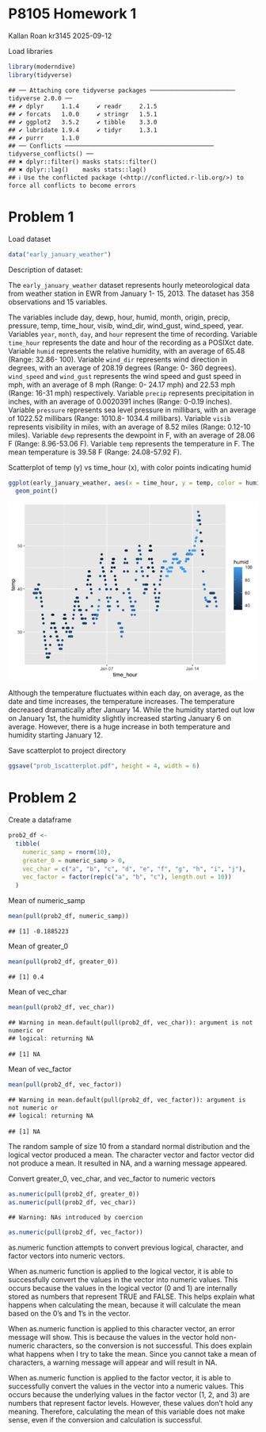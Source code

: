 P8105 Homework 1
================
Kallan Roan kr3145
2025-09-12

Load libraries

``` r
library(moderndive)
library(tidyverse)
```

    ## ── Attaching core tidyverse packages ──────────────────────── tidyverse 2.0.0 ──
    ## ✔ dplyr     1.1.4     ✔ readr     2.1.5
    ## ✔ forcats   1.0.0     ✔ stringr   1.5.1
    ## ✔ ggplot2   3.5.2     ✔ tibble    3.3.0
    ## ✔ lubridate 1.9.4     ✔ tidyr     1.3.1
    ## ✔ purrr     1.1.0     
    ## ── Conflicts ────────────────────────────────────────── tidyverse_conflicts() ──
    ## ✖ dplyr::filter() masks stats::filter()
    ## ✖ dplyr::lag()    masks stats::lag()
    ## ℹ Use the conflicted package (<http://conflicted.r-lib.org/>) to force all conflicts to become errors

# Problem 1

Load dataset

``` r
data("early_january_weather")
```

Description of dataset:

The `early_january_weather` dataset represents hourly meteorological
data from weather station in EWR from January 1- 15, 2013. The dataset
has 358 observations and 15 variables.

The variables include day, dewp, hour, humid, month, origin, precip,
pressure, temp, time_hour, visib, wind_dir, wind_gust, wind_speed, year.
Variables `year`, `month`, `day`, and `hour` represent the time of
recording. Variable `time_hour` represents the date and hour of the
recording as a POSIXct date. Variable `humid` represents the relative
humidity, with an average of 65.48 (Range: 32.86- 100). Variable
`wind_dir` represents wind direction in degrees, with an average of
208.19 degrees (Range: 0- 360 degrees). `wind_speed` and `wind_gust`
represents the wind speed and gust speed in mph, with an average of 8
mph (Range: 0- 24.17 mph) and 22.53 mph (Range: 16-31 mph) respectively.
Variable `precip` represents precipitation in inches, with an average of
0.0020391 inches (Range: 0-0.19 inches). Variable `pressure` represents
sea level pressure in millibars, with an average of 1022.52 millibars
(Range: 1010.8- 1034.4 millibars). Variable `visib` represents
visibility in miles, with an average of 8.52 miles (Range: 0.12-10
miles). Variable `dewp` represents the dewpoint in F, with an average of
28.06 F (Range: 8.96-53.06 F). Variable `temp` represents the
temperature in F. The mean temperature is 39.58 F (Range: 24.08-57.92
F).

Scatterplot of temp (y) vs time_hour (x), with color points indicating
humid

``` r
ggplot(early_january_weather, aes(x = time_hour, y = temp, color = humid)) + 
  geom_point()
```

![](p8105_hw1_kr3145_files/figure-gfm/unnamed-chunk-3-1.png)<!-- -->

Although the temperature fluctuates within each day, on average, as the
date and time increases, the temperature increases. The temperature
decreased dramatically after January 14. While the humidity started out
low on January 1st, the humidity slightly increased starting January 6
on average. However, there is a huge increase in both temperature and
humidity starting January 12.

Save scatterplot to project directory

``` r
ggsave("prob_1scatterplot.pdf", height = 4, width = 6)
```

# Problem 2

Create a dataframe

``` r
prob2_df <-
  tibble(
    numeric_samp = rnorm(10),
    greater_0 = numeric_samp > 0,
    vec_char = c("a", "b", "c", "d", "e", "f", "g", "h", "i", "j"),
    vec_factor = factor(rep(c("a", "b", "c"), length.out = 10))
  )
```

Mean of numeric_samp

``` r
mean(pull(prob2_df, numeric_samp))
```

    ## [1] -0.1885223

Mean of greater_0

``` r
mean(pull(prob2_df, greater_0))
```

    ## [1] 0.4

Mean of vec_char

``` r
mean(pull(prob2_df, vec_char))
```

    ## Warning in mean.default(pull(prob2_df, vec_char)): argument is not numeric or
    ## logical: returning NA

    ## [1] NA

Mean of vec_factor

``` r
mean(pull(prob2_df, vec_factor))
```

    ## Warning in mean.default(pull(prob2_df, vec_factor)): argument is not numeric or
    ## logical: returning NA

    ## [1] NA

The random sample of size 10 from a standard normal distribution and the
logical vector produced a mean. The character vector and factor vector
did not produce a mean. It resulted in NA, and a warning message
appeared.

Convert greater_0, vec_char, and vec_factor to numeric vectors

``` r
as.numeric(pull(prob2_df, greater_0))
as.numeric(pull(prob2_df, vec_char))
```

    ## Warning: NAs introduced by coercion

``` r
as.numeric(pull(prob2_df, vec_factor))
```

as.numeric function attempts to convert previous logical, character, and
factor vectors into numeric vectors.

When as.numeric function is applied to the logical vector, it is able to
successfully convert the values in the vector into numeric values. This
occurs because the values in the logical vector (0 and 1) are internally
stored as numbers that represent TRUE and FALSE. This helps explain what
happens when calculating the mean, because it will calculate the mean
based on the 0’s and 1’s in the vector.

When as.numeric function is applied to this character vector, an error
message will show. This is because the values in the vector hold
non-numeric characters, so the conversion is not successful. This does
explain what happens when I try to take the mean. Since you cannot take
a mean of characters, a warning message will appear and will result in
NA.

When as.numeric function is applied to the factor vector, it is able to
successfully convert the values in the vector into a numeric values.
This occurs because the underlying values in the factor vector (1, 2,
and 3) are numbers that represent factor levels. However, these values
don’t hold any meaning. Therefore, calculating the mean of this variable
does not make sense, even if the conversion and calculation is
successful.

